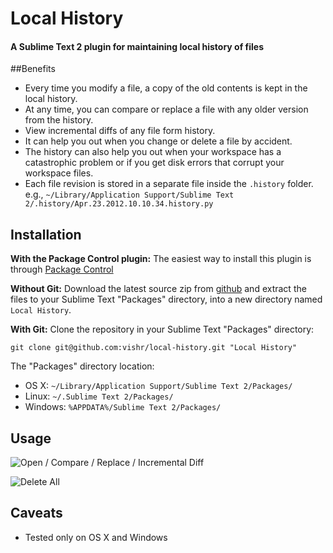 # Local History
#### A Sublime Text 2 plugin for maintaining local history of files

##Benefits

* Every time you modify a file, a copy of the old contents is kept in the local history.
* At any time, you can compare or replace a file with any older version from the history.
* View incremental diffs of any file form history.
* It can help you out when you change or delete a file by accident.
* The history can also help you out when your workspace has a catastrophic problem or if you get disk errors that corrupt your workspace files.
* Each file revision is stored in a separate file inside the `.history` folder.
e.g., `~/Library/Application Support/Sublime Text 2/.history/Apr.23.2012.10.10.34.history.py`

## Installation
**With the Package Control plugin:** The easiest way to install this plugin is through [Package Control](http://wbond.net/sublime_packages/package_control)

**Without Git:** Download the latest source zip from [github](https://github.com/vishr/local-history/zipball/master) and extract the files to your Sublime Text "Packages" directory, into a new directory named `Local History`.

**With Git:** Clone the repository in your Sublime Text "Packages" directory:

    git clone git@github.com:vishr/local-history.git "Local History"

The "Packages" directory location:

* OS X:
    `~/Library/Application Support/Sublime Text 2/Packages/`
* Linux:
    `~/.Sublime Text 2/Packages/`
* Windows:
    `%APPDATA%/Sublime Text 2/Packages/`

## Usage
![Open / Compare / Replace / Incremental Diff](http://i.imgur.com/qeoGl.png)

![Delete All](http://i.imgur.com/nUlx8.png)


## Caveats

* Tested only on OS X and Windows
